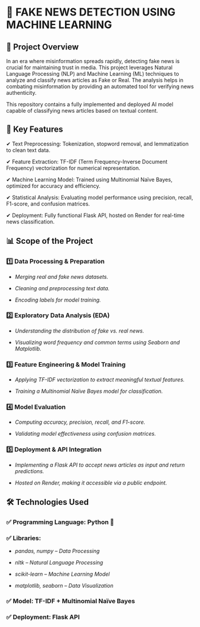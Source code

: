 # 📰 FAKE NEWS DETECTION USING MACHINE LEARNING


## 📌 Project Overview

In an era where misinformation spreads rapidly, detecting fake news is crucial for maintaining trust in media. This project leverages Natural Language Processing (NLP) and Machine Learning (ML) techniques to analyze and classify news articles as Fake or Real. The analysis helps in combating misinformation by providing an automated tool for verifying news authenticity.

This repository contains a fully implemented and deployed AI model capable of classifying news articles based on textual content.

## 🎯 Key Features

✔ Text Preprocessing: Tokenization, stopword removal, and lemmatization to clean text data.

✔ Feature Extraction: TF-IDF (Term Frequency-Inverse Document Frequency) vectorization for numerical representation.

✔ Machine Learning Model: Trained using Multinomial Naïve Bayes, optimized for accuracy and efficiency.

✔ Statistical Analysis: Evaluating model performance using precision, recall, F1-score, and confusion matrices.

✔ Deployment: Fully functional Flask API, hosted on Render for real-time news classification.

## 📊 Scope of the Project

### 1️⃣ Data Processing & Preparation

* *Merging real and fake news datasets.*

* *Cleaning and preprocessing text data.*

* *Encoding labels for model training.*

### 2️⃣ Exploratory Data Analysis (EDA)

* *Understanding the distribution of fake vs. real news.*

* *Visualizing word frequency and common terms using Seaborn and Matplotlib.*

### 3️⃣ Feature Engineering & Model Training

* *Applying TF-IDF vectorization to extract meaningful textual features.*

* *Training a Multinomial Naïve Bayes model for classification.*

### 4️⃣ Model Evaluation

* *Computing accuracy, precision, recall, and F1-score.*

* *Validating model effectiveness using confusion matrices.*

### 5️⃣ Deployment & API Integration

* *Implementing a Flask API to accept news articles as input and return predictions.*

* *Hosted on Render, making it accessible via a public endpoint.*

## 🛠️ Technologies Used

### ✅ Programming Language:  Python 🐍

### ✅ Libraries:

* *pandas, numpy – Data Processing*

* *nltk – Natural Language Processing*

* *scikit-learn – Machine Learning Model*

* *matplotlib, seaborn – Data Visualization*

### ✅ Model: TF-IDF + Multinomial Naïve Bayes

### ✅ Deployment: Flask API

